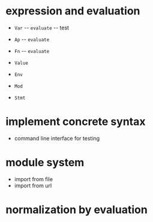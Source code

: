 # expression and evaluation

- `Var` -- `evaluate` -- test

- `Ap` -- `evaluate`
- `Fn` -- `evaluate`

- `Value`
- `Env`

- `Mod`
- `Stmt`

# implement concrete syntax

- command line interface for testing

# module system

- import from file
- import from url

# normalization by evaluation
